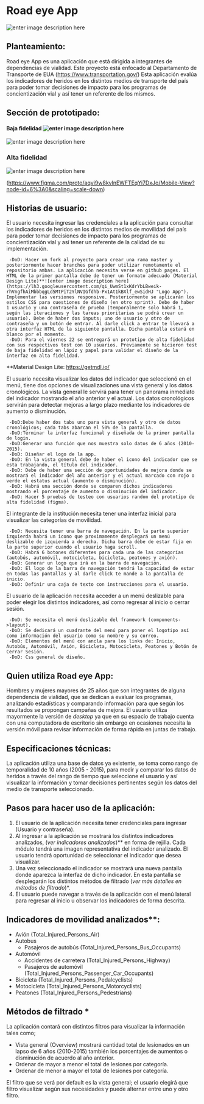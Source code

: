 # Road eye App
![enter image description here](https://lh3.googleusercontent.com/Yx4JRCGaB0Fkqa5F-TkuIXa5RvgKZnOb9Wbke8X16Pdp7V3WZq2mwqsikwoq97EJafq9RFu69tj5 "Logo App")

## Planteamiento:
Road eye App es una aplicación que está dirigida a integrantes de dependencias de vialidad. Este proyecto está enfocado al Departamento de Transporte de EUA (https://www.transportation.gov/) 
Esta aplicación evalúa los indicadores de heridos en los distintos medios de transporte del país para poder tomar decisiones de impacto para los programas de concientización vial y así tener un referente de los mismos.

## Sección de prototipado:

#### Baja fidelidad  ![enter image description here](https://lh3.googleusercontent.com/2xs88AJZdnnobFlJag2wvalX1FZHSK1xd4RT_YJcaroVvNStnPz3gq0NXeDPuJHNKyIJ-6TBUqj1 "Desktop") 

![enter image description here](https://lh3.googleusercontent.com/kdQHQbEGKVyu0OFfTSHqAujhEoc9i2E4s4X-BicbllYo1us6lBNMIKgaN0PCSMJct9emWksgskPK "wireframe")

### Alta fidelidad 
![enter image description here](https://lh3.googleusercontent.com/bEMZIdVuriLY2CkFdJxzQVc2GeJHL5TJvKJIBxmi9JhujJm9FluosP_FgMudHV8aW0IONQVckL04 "Figma")

(https://www.figma.com/proto/aqvi9w8kvlnEWFTEqYi7DxJo/Mobile-View?node-id=6%3A0&scaling=scale-down)

## Historias de usuario:

El usuario necesita ingresar las credenciales a la aplicación para consultar los indicadores de heridos en los distintos medios de movilidad del país para poder tomar decisiones de impacto para los programas de concientización vial y así tener un referente de la calidad de su implementación.

	 -DoD: Hacer un fork al proyecto para crear una rama master y posteriormente hacer branches para poder utilizar remotamente el repositorio ambas. La aplicación necesita verse en github pages. El HTML de la primer pantalla debe de tener un formato adecuado (Material Design Lite)**![enter image description here](https://lh3.googleusercontent.com/qi_UwmSt1xKdrYbLBweik-rhVngfhAiMbbbqgLd5MtPiT2YlNVIGfdhb-Px1At1kBXlf_ewSidHJ "Logo App"). Implementar las versiones responsive. Posteriormente se aplicarán los estilos CSS para cuestiones de diseño (en otro sprint). Debe de haber 1 usuario y una contraseña de prueba (temporalmente solo habrá 1, según las iteraciones y las tareas prioritarias se podrá crear un usuario). Debe de haber dos inputs; uno de usuario y otro de contraseña y un botón de entrar. Al darle click a entrar te llevará a otra interfaz HTML de la siguiente pantalla. Dicha pantalla estará en blanco por el momento.
	 -DoD: Para el viernes 22 se entregará un prototipo de alta fidelidad con sus respectivos test con 10 usuarios. Previamente se hicieron test de baja fidelidad en lápiz y papel para validar el diseño de la interfaz en alta fidelidad.

**Material Design Lite: https://getmdl.io/

 El usuario necesita visualizar los datos del indicador que seleccionó en el menú, tiene dos opciones de visualizaciones una vista general y los datos cronológicos. La vista general le servirá para tener un panorama inmediato del indicador mostrando el año anterior y el actual. Los datos cronológicos servirán para detectar mejoras a largo plazo mediante los indicadores de aumento o disminución.
 
	 -DoD:Debe haber dos tabs uno para vista general y otro de datos cronológicos; cada tabs abarcan el 50% de la pantalla. 
	 -DoD:Terminar la interfaz funcional y diseñada de la primer pantalla de login.
	 -DoD:Generar una función que nos muestra solo datos de 6 años (2010-2015).
	 -DoD: Diseñar el logo de la app.
	 -DoD: En la vista general debe de haber el icono del indicador que se esta trabajando, el título del indicador.
	 -DoD: Debe de haber una sección de oportunidades de mejora donde se mostrará el indicador del año anterior y el actual marcado con rojo o verde el estatus actual (aumento o disminución).
	 -DoD: Habrá una sección donde se comparen dichos indicadores mostrando el porcentaje de aumento o disminución del indicador.	
	 -DoD: Hacer 5 pruebas de testeo con usuarios random del prototipo de alta fidelidad (figma).

El integrante de la institución necesita tener una interfaz inicial para visualizar las categorías de movilidad.

	 -DoD: Necesita tener una barra de navegación. En la parte superior izquierda habrá un icono que proximamente desplegará un menú deslizable de izquierda a derecha. Dicha barra debe de estar fija en la parte superior cuando el usuario haga scroll.
	 -DoD: Habrá 6 botones diferentes para cada una de las categorías (autobús, automóvil, motocicleta, bicicleta, peatones y avión).
	 -DoD: Generar un logo que irá en la barra de navegación.
	 -DoD: El logo de la barra de navegación tendrá la capacidad de estar en todas las pantallas y al darle click te mande a la pantalla de inicio.
	 -DoD: Definir una caja de texto con instrucciones para el usuario.

El usuario de la aplicación necesita acceder a un menú deslizable para poder elegir los distintos indicadores, así como regresar al inicio o cerrar sesión.

	 -DoD: Se necesita el menú deslizable del framework (components->layout).
	 -DoD: Se dedicará un cuadrante del menú para poner el logotipo así como información del usuario como su nombre y su correo.
	 -DoD: Elementos del menú con ancla para los links de: Inicio, Autobús, Automóvil, Avión, Bicicleta, Motocicleta, Peatones y Botón de Cerrar Sesión.
	 -DoD: Css general de diseño.

## Quien utiliza Road eye App:
Hombres y mujeres mayores de 25 años que son integrantes de alguna dependencia de vialidad, que se dedican a evaluar los programas, analizando estadísticas y comparando información para que según los resultados se propongan campañas de mejora.  El usuario utiliza mayormente la versión de *desktop* ya que en su espacio de trabajo cuenta con una computadora de escritorio sin embargo en ocasiones necesita la versión móvil para revisar información de forma rápida en juntas de trabajo. 

## Especificaciones técnicas:
La aplicación utiliza una base de datos ya existente, se toma como rango de temporalidad de 10 años (2005 - 2015), para medir y comparar los datos de heridos a través del rango de tiempo que seleccione el usuario y así visualizar la información y tomar decisiones pertinentes según los datos del medio de transporte seleccionado.

## Pasos para hacer uso de la aplicación:

 1. El usuario de la aplicación necesita tener credenciales para ingresar (Usuario y contraseña).
 2. Al ingresar a la aplicación se mostrará los distintos indicadores analizados, (*ver indicadores analizados*)** en forma de rejilla. Cada módulo tendrá una imagen representativa del indicador analizado. El usuario tendrá oportunidad de seleccionar el indicador que desea visualizar.
 3. Una vez seleccionado el indicador se mostrará una nueva pantalla donde aparezca la interfaz de dicho indicador. En esta pantalla se desplegarán los distintos métodos de filtrado (*ver más detalles en métodos de filtrado*)*.
 4. El usuario puede navegar a través de la aplicación con el menú lateral para regresar al inicio u observar los indicadores de forma descrita.

## Indicadores de movilidad analizados**:

 - Avión (Total_Injured_Persons_Air)
 - Autobus 
	 - Pasajeros de autobús (Total_Injured_Persons_Bus_Occupants)
 - Automóvil 
	 - Accidentes de carretera (Total_Injured_Persons_Highway)
	 - Pasajeros de automóvil (Total_Injured_Persons_Passenger_Car_Occupants)     
 - Bicicleta (Total_Injured_Persons_Pedalcyclists)
 - Motocicleta (Total_Injured_Persons_Motorcyclists)
 - Peatones (Total_Injured_Persons_Pedestrians) 

## Métodos de filtrado *
La aplicación contará con distintos filtros para visualizar la información tales como;

 - Vista general (Overview) mostrará cantidad total de lesionados en un lapso de 6 años (2010-2015) también los porcentajes de aumentos o disminución de acuerdo al año anterior.
 - Ordenar de mayor a menor el total de lesiones por categoría.
 - Ordenar de menor a mayor el total de lesiones por categoría.

El filtro que se verá por default es la vista general; el usuario elegirá que filtro visualizar según sus necesidades y puede alternar entre uno y otro filtro.